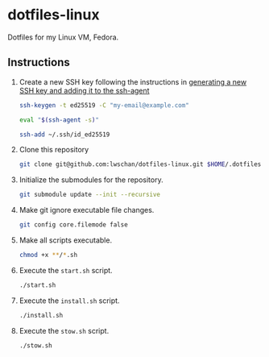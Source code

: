 # dotfiles-linux

Dotfiles for my Linux VM, Fedora.

## Instructions

1. Create a new SSH key following the instructions in [generating a new SSH key and adding it to the ssh-agent](https://docs.github.com/en/authentication/connecting-to-github-with-ssh/generating-a-new-ssh-key-and-adding-it-to-the-ssh-agent)

   ```bash
   ssh-keygen -t ed25519 -C "my-email@example.com"
   ```

   ```bash
   eval "$(ssh-agent -s)"
   ```

   ```bash
   ssh-add ~/.ssh/id_ed25519
   ```

2. Clone this repository

   ```bash
   git clone git@github.com:lwschan/dotfiles-linux.git $HOME/.dotfiles
   ```

3. Initialize the submodules for the repository.

   ```bash
   git submodule update --init --recursive
   ```

4. Make git ignore executable file changes.

   ```bash
   git config core.filemode false
   ```

5. Make all scripts executable.

   ```bash
   chmod +x **/*.sh
   ```

6. Execute the `start.sh` script.

   ```bash
   ./start.sh
   ```

7. Execute the `install.sh` script.

   ```bash
   ./install.sh
   ```

8. Execute the `stow.sh` script.

   ```bash
   ./stow.sh
   ```
